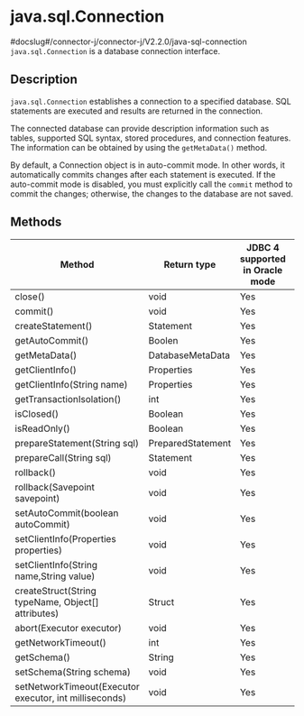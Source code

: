 java.sql.Connection 
========================================
#docslug#/connector-j/connector-j/V2.2.0/java-sql-connection
`java.sql.Connection` is a database connection interface. 

Description 
--------------------------------

`java.sql.Connection` establishes a connection to a specified database. SQL statements are executed and results are returned in the connection. 

The connected database can provide description information such as tables, supported SQL syntax, stored procedures, and connection features. The information can be obtained by using the `getMetaData()` method. 

By default, a Connection object is in auto-commit mode. In other words, it automatically commits changes after each statement is executed. If the auto-commit mode is disabled, you must explicitly call the `commit` method to commit the changes; otherwise, the changes to the database are not saved.

Methods 
----------------------------



|                       **Method**                       |  **Return type**  | **JDBC 4 supported in Oracle mode** | **JDBC 4 supported in MySQL mode** |
|--------------------------------------------------------|-------------------|-------------------------------------|------------------------------------|
| close()                                                | void              | Yes                                 | Yes                                |
| commit()                                               | void              | Yes                                 | Yes                                |
| createStatement()                                      | Statement         | Yes                                 | Yes                                |
| getAutoCommit()                                        | Boolen            | Yes                                 | Yes                                |
| getMetaData()                                          | DatabaseMetaData  | Yes                                 | Yes                                |
| getClientInfo()                                        | Properties        | Yes                                 | Yes                                |
| getClientInfo(String name)                             | Properties        | Yes                                 | Yes                                |
| getTransactionIsolation()                              | int               | Yes                                 | Yes                                |
| isClosed()                                             | Boolean           | Yes                                 | Yes                                |
| isReadOnly()                                           | Boolean           | Yes                                 | Yes                                |
| prepareStatement(String sql)                           | PreparedStatement | Yes                                 | Yes                                |
| prepareCall(String sql)                                | Statement         | Yes                                 | Yes                                |
| rollback()                                             | void              | Yes                                 | Yes                                |
| rollback(Savepoint savepoint)                          | void              | Yes                                 | Yes                                |
| setAutoCommit(boolean autoCommit)                      | void              | Yes                                 | Yes                                |
| setClientInfo(Properties properties)                   | void              | Yes                                 | Yes                                |
| setClientInfo(String name,String value)                | void              | Yes                                 | Yes                                |
| createStruct(String typeName, Object\[\] attributes)   | Struct            | Yes                                 | Yes                                |
| abort(Executor executor)                               | void              | Yes                                 | Yes                                |
| getNetworkTimeout()                                    | int               | Yes                                 | Yes                                |
| getSchema()                                            | String            | Yes                                 | Yes                                |
| setSchema(String schema)                               | void              | Yes                                 | Yes                                |
| setNetworkTimeout(Executor executor, int milliseconds) | void              | Yes                                 | Yes                                |



